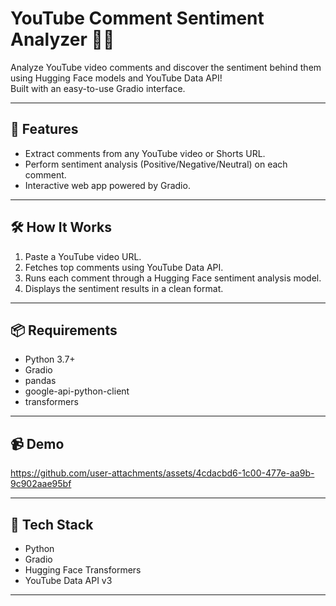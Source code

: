 # YouTube Comment Sentiment Analyzer 🎥🧠

Analyze YouTube video comments and discover the sentiment behind them using Hugging Face models and YouTube Data API!  
Built with an easy-to-use Gradio interface.

---

## 🚀 Features

- Extract comments from any YouTube video or Shorts URL.
- Perform sentiment analysis (Positive/Negative/Neutral) on each comment.
- Interactive web app powered by Gradio.

---

## 🛠️ How It Works

1. Paste a YouTube video URL.
2. Fetches top comments using YouTube Data API.
3. Runs each comment through a Hugging Face sentiment analysis model.
4. Displays the sentiment results in a clean format.

---

## 📦 Requirements

- Python 3.7+
- Gradio
- pandas
- google-api-python-client
- transformers


---

## 📹 Demo


https://github.com/user-attachments/assets/4cdacbd6-1c00-477e-aa9b-9c902aae95bf


---

## 🧠 Tech Stack

- Python
- Gradio
- Hugging Face Transformers
- YouTube Data API v3

---
